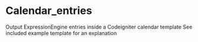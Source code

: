 # Calendar_entries #

Output ExpressionEngine entries inside a Codeigniter calendar template
See included example template for an explanation

